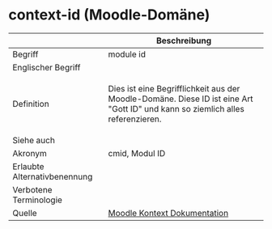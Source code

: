 # context-id (Moodle-Domäne)

<link-summary rel="summary"/>
<card-summary rel="summary"/>
<web-summary rel="summary"/>


|                              | Beschreibung                                                                                                                                       |
|------------------------------|----------------------------------------------------------------------------------------------------------------------------------------------------|
| Begriff                      | module id                                                                                                                                          |
| Englischer Begriff           |                                                                                                                                                    |
| Definition                   | <p id="summary">Dies ist eine Begrifflichkeit aus der Moodle-Domäne. Diese ID ist eine Art "Gott ID" und kann so ziemlich alles referenzieren.</p> |
| Siehe auch                   |                                                                                                                                                    |
| Akronym                      | cmid, Modul ID                                                                                                                                     |
| Erlaubte Alternativbenennung |                                                                                                                                                    |
| Verbotene Terminologie       |                                                                                                                                                    |
| Quelle                       | [Moodle Kontext Dokumentation](https://docs.moodle.org/404/de/Kontext)                                                                             |
